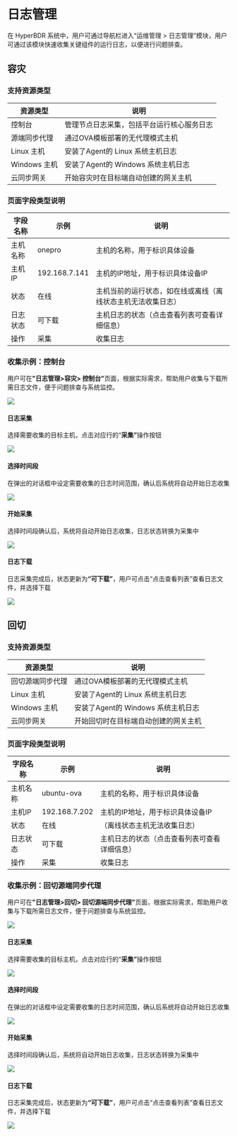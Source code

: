 # **日志管理**

在 HyperBDR 系统中，用户可通过导航栏进入“运维管理 > 日志管理”模块，用户可通过该模块快速收集关键组件的运行日志，以便进行问题排查。

## **容灾**

### **支持资源类型**

| 资源类型       | 说明                       |
| ---------- | ------------------------ |
| 控制台        | 管理节点日志采集，包括平台运行核心服务日志    |
| 源端同步代理     | 通过OVA模板部署的无代理模式主机        |
| Linux 主机   | 安装了Agent的 Linux 系统主机日志   |
| Windows 主机 | 安装了Agent的 Windows 系统主机日志 |
| 云同步网关      | 开始容灾时在目标端自动创建的网关主机       |

### **页面字段类型说明**

| 字段名称 | 示例            | 说明                             |
| ---- | ------------- | ------------------------------ |
| 主机名称 | onepro        | 主机的名称，用于标识具体设备                 |
| 主机IP | 192.168.7.141 | 主机的IP地址，用于标识具体设备IP             |
| 状态   | 在线            | 主机当前的运行状态，如在线或离线（离线状态主机无法收集日志） |
| 日志状态 | 可下载           | 主机日志的状态（点击查看列表可查看详细信息）         |
| 操作   | 采集            | 收集日志                           |

### **收集示例：控制台**

用户可&#x5728;**"日志管理>容灾> 控制台"**&#x9875;面，根据实际需求，帮助用户收集与下载所需日志文件，便于问题排查与系统监控。

![](./images/downloadlogs-dr-1.png)

#### **日志采集**

选择需要收集的目标主机，点击对应行的“**采集”**&#x64CD;作按钮

![](./images/downloadlogs-dr-2.png)

#### **选择时间段**

在弹出的对话框中设定需要收集的日志时间范围，确认后系统将自动开始日志收集

![](./images/downloadlogs-dr-3.png)

#### **开始采集**

选择时间段确认后，系统将自动开始日志收集，日志状态转换为采集中

![](./images/downloadlogs-dr-4.png)

#### **日志下载**

日志采集完成后，状态更新&#x4E3A;**“可下载”**，用户可点击“点击查看列表”查看日志文件，并选择下载

![](./images/downloadlogs-dr-5.png)

## **回切**

### **支持资源类型**

| 资源类型       | 说明                       |
| ---------- | ------------------------ |
| 回切源端同步代理   | 通过OVA模板部署的无代理模式主机        |
| Linux 主机   | 安装了Agent的 Linux 系统主机日志   |
| Windows 主机 | 安装了Agent的 Windows 系统主机日志 |
| 云同步网关      | 开始回切时在目标端自动创建的网关主机       |

### **页面字段类型说明**

| 字段名称 | 示例            | 说明                     |
| ---- | ------------- | ---------------------- |
| 主机名称 | ubuntu-ova    | 主机的名称，用于标识具体设备         |
| 主机IP | 192.168.7.202 | 主机的IP地址，用于标识具体设备IP     |
| 状态   | 在线            | （离线状态主机无法收集日志）         |
| 日志状态 | 可下载           | 主机日志的状态（点击查看列表可查看详细信息） |
| 操作   | 采集            | 收集日志                   |

### **收集示例：回切源端同步代理**

用户可&#x5728;**"日志管理>回切> 回切源端同步代理"**&#x9875;面，根据实际需求，帮助用户收集与下载所需日志文件，便于问题排查与系统监控。

![](./images/downloadlogs-failback-1.png)

#### **日志采集**

选择需要收集的目标主机，点击对应行的“**采集”**&#x64CD;作按钮

![](./images/downloadlogs-failback-2.png)

#### **选择时间段**

在弹出的对话框中设定需要收集的日志时间范围，确认后系统将自动开始日志收集

![](./images/downloadlogs-failback-3.png)

#### **开始采集**

选择时间段确认后，系统将自动开始日志收集，日志状态转换为采集中

![](./images/downloadlogs-failback-4.png)

#### **日志下载**

日志采集完成后，状态更新&#x4E3A;**“可下载”**，用户可点击“点击查看列表”查看日志文件，并选择下载

![](./images/downloadlogs-failback-5.png)

